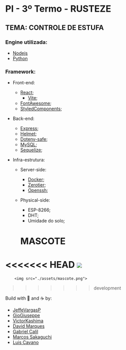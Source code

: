# PI - 3º Termo - RUSTEZE

## TEMA: CONTROLE DE ESTUFA
### Engine utilizada:

- [Nodejs](https://nodejs.org/)
- [Python](https://python.org/)

### Framework:

- Front-end:
    - [React](https://https://reactjs.org/);
        - [Vite](https://vitejs.dev/);
    - [FontAwesome](https://fontawesome.com/);
    - [StyledComponents](https://styled-components.com/);

- Back-end:

    - [Express](https://expressjs.com/);
    - [Helmet](https://helmetjs.github.io/);
    - [Dotenv-safe](https://npmjs.com/package/dotenv-safe/);
    - [MySQL](https://mysql.com/);
    - [Sequelize](https://sequelize.org/);

- Infra-estrutura:

    - Server-side:

        - [Docker](https://docker.com/);
        - [Zerotier](https://zerotier.com/);
        - [Openssh](https://openssh.com);

    - Physical-side:

        - ESP-8266;
        - DHT;
        - Umidade do solo;


        # MASCOTE
<<<<<<< HEAD
        <img src="https://o.remove.bg/downloads/7cb6b88f-0b33-4d06-a3cb-12e1c8540560/1e953068bf8df78fa4547beebc79f881-removebg-preview.png">
=======
        <img src="./assets/mascote.png">
>>>>>>> development

Build with 💙 and ☕ by:

- [JeffeVargasP](https://github.com/JeffeVargasP/)
- [GioGiuseppe](https://github.com/giogiuseppe/)
- [VictorKashima](https://github.com/VictorKashima/)
- [David Marques](https://github.com/DavidMarqss)
- [Gabriel Calil](https://github.com/calil05)
- [Marcos Sakaguchi](https://github.com/Marcossakaguchi5)
- [Luis Cavano](https://github.com/luis-cavano/)